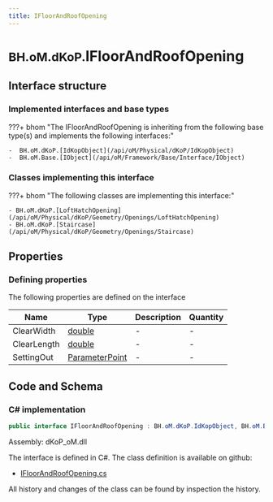 ```yaml
---
title: IFloorAndRoofOpening
---
```


# <small>BH.oM.dKoP.</small>**IFloorAndRoofOpening**



## Interface structure

### Implemented interfaces and base types

???+ bhom "The IFloorAndRoofOpening is inheriting from the following base type(s) and implements the following interfaces:"

    -  BH.oM.dKoP.[IdKopObject](/api/oM/Physical/dKoP/IdKopObject)
    -  BH.oM.Base.[IObject](/api/oM/Framework/Base/Interface/IObject)


### Classes implementing this interface

???+ bhom "The following classes are implementing this interface:"

    - BH.oM.dKoP.[LoftHatchOpening](/api/oM/Physical/dKoP/Geometry/Openings/LoftHatchOpening)
    - BH.oM.dKoP.[Staircase](/api/oM/Physical/dKoP/Geometry/Openings/Staircase)


## Properties



### Defining properties

The following properties are defined on the interface

| Name             | Type             | Description      | Quantity         |
|------------------|------------------|------------------|------------------|
| ClearWidth | [double](https://learn.microsoft.com/en-us/dotnet/api/System.Double?view=netstandard-2.0) | - | - |
| ClearLength | [double](https://learn.microsoft.com/en-us/dotnet/api/System.Double?view=netstandard-2.0) | - | - |
| SettingOut | [ParameterPoint](/api/oM/Physical/dKoP/Geometry/ParameterPoint) | - | - |


## Code and Schema

### C# implementation

``` C# title="C#"
public interface IFloorAndRoofOpening : BH.oM.dKoP.IdKopObject, BH.oM.Base.IObject
```

Assembly: dKoP_oM.dll

The interface is defined in C#. The class definition is available on github:

- [IFloorAndRoofOpening.cs](https://github.com/BHoM/dKoP_Toolkit/blob/develop/dKoP_oM/Geometry\Openings\IFloorAndRoofOpening.cs)

All history and changes of the class can be found by inspection the history.
